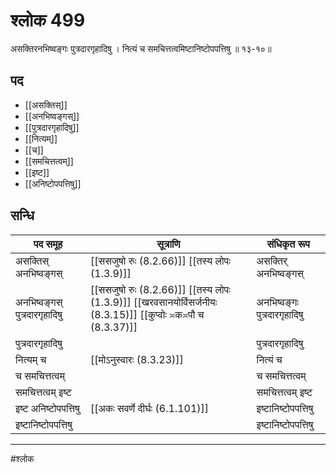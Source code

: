 # श्लोक 499

असक्तिरनभिष्वङ्गः पुत्रदारगृहादिषु ।
नित्यं च समचित्तत्वमिष्टानिष्टोपपत्तिषु ॥ १३-१०॥


## पद 

- [[असक्तिस्]]
- [[अनभिष्वङ्गस्]]
- [[पुत्रदारगृहादिषु]]
- [[नित्यम्]]
- [[च]]
- [[समचित्तत्वम्]]
- [[इष्ट]]
- [[अनिष्टोपपत्तिषु]]

## सन्धि

| पद समूह | सूत्राणि | संधिकृत रूप |
| ----- | ----- | ----- |
| असक्तिस् अनभिष्वङ्गस् |  [[ससजुषो रुः (8.2.66)]] [[तस्य लोपः (1.3.9)]] | असक्तिर् अनभिष्वङ्गस् |
| अनभिष्वङ्गस् पुत्रदारगृहादिषु |  [[ससजुषो रुः (8.2.66)]] [[तस्य लोपः (1.3.9)]] [[खरवसानयोर्विसर्जनीयः (8.3.15)]] [[कुप्वोः ≍क≍पौ च (8.3.37)]] | अनभिष्वङ्गः पुत्रदारगृहादिषु |
| पुत्रदारगृहादिषु |  | पुत्रदारगृहादिषु |
| नित्यम् च |  [[मोऽनुस्वारः (8.3.23)]] | नित्यं च |
| च समचित्तत्वम् |  | च समचित्तत्वम् |
| समचित्तत्वम् इष्ट |  | समचित्तत्वम् इष्ट |
| इष्ट अनिष्टोपपत्तिषु |  [[अकः सवर्णे दीर्घः (6.1.101)]] | इष्टानिष्टोपपत्तिषु |
| इष्टानिष्टोपपत्तिषु |  | इष्टानिष्टोपपत्तिषु |


---

#श्लोक